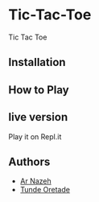 # Tic-Tac-Toe

Tic Tac Toe

## Installation

## How to Play


## live version

Play it on Repl.it

## Authors

* [Ar Nazeh](https://github.com/Nazeh)
* [Tunde Oretade](https://github.com/tundeiness)

